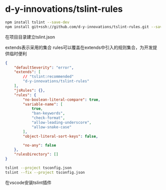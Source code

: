 # d-y-innovations/tslint-rules

```bash
npm install tslint --save-dev
npm install git+ssh://github.com/d-y-innovations/tslint-rules.git --save-dev
```

在项目目录建立tslint.json

extends表示采用的集合
rules可以覆盖在extends中引入的规则集合，为开发提供临时便利

```json
{
    "defaultSeverity": "error",
    "extends": [
        // "tslint:recommended"
        "d-y-innovations/tslint-rules"
    ],
    "jsRules": {},
    "rules": {
        "no-boolean-literal-compare": true,
        "variable-name": [
            true, 
            "ban-keywords", 
            "check-format", 
            "allow-leading-underscore", 
            "allow-snake-case"
        ],
        "object-literal-sort-keys": false,

        "no-any": false
    },
    "rulesDirectory": []
}
```

```bash
tslint --project tsconfig.json
tslint --fix --project tsconfig.json
```

在vscode安装tslint插件

